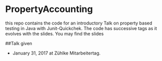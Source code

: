 # PropertyAccounting

this repo contains the code for an introductory Talk on property based testing in Java with Junit-Quickchek.
The code has successive tags as it evolves with the slides. You may find the slides []()

##Talk given
- January 31, 2017 at Zühlke Mitarbeitertag.
